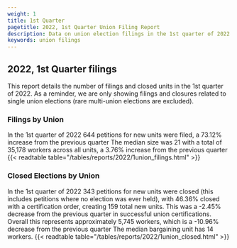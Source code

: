 ```yaml
---
weight: 1
title: 1st Quarter
pagetitle: 2022, 1st Quarter Union Filing Report
description: Data on union election filings in the 1st quarter of 2022
keywords: union filings
---
```


## 2022, 1st Quarter filings

This report details the number of filings and closed units in the 1st quarter of 2022. As a reminder, we are only showing filings and closures related to single union elections (rare multi-union elections are excluded).

### Filings by Union
In the 1st quarter of 2022 644 petitions for new units were filed, a 73.12% increase from the previous quarter The median size was 21 with a total of 35,178 workers across all units, a 3.76% increase from the previous quarter
{{< readtable table="/tables/reports/2022/1union_filings.html" >}}

### Closed Elections by Union
In the 1st quarter of 2022 343 petitions for new units were closed (this includes petitions where no election was ever held), with 46.36% closed with a certification order, creating 159 total new units. This was a -2.45% decrease from the previous quarter in successful union certifications. Overall this represents approximately 5,745 workers, which is a -10.96% decrease from the previous quarter The median bargaining unit has 14 workers.
{{< readtable table="/tables/reports/2022/1union_closed.html" >}}
